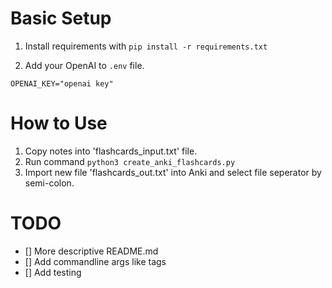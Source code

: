 
# Basic Setup

1. Install requirements with `pip install -r requirements.txt`


2. Add your OpenAI to `.env` file.

```
OPENAI_KEY="openai key"
```

# How to Use

1. Copy notes into 'flashcards_input.txt' file. 
2. Run command `python3 create_anki_flashcards.py`
3. Import new file 'flashcards_out.txt' into Anki and select file seperator by semi-colon.

# TODO 
- [] More descriptive README.md
- [] Add commandline args like tags
- [] Add testing
